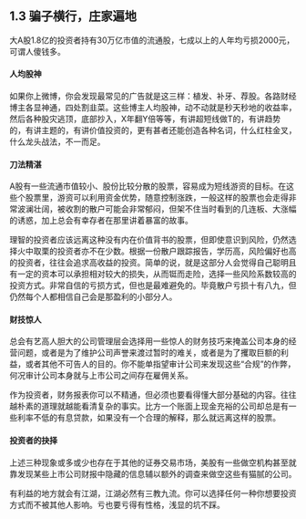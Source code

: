 ## 1.3 骗子横行，庄家遍地
大A股1.8亿的投资者持有30万亿市值的流通股，七成以上的人年均亏损2000元，可谓人傻钱多。

#### 人均股神
如果你上微博，你会发现最常见的广告就是这三样：植发、补牙、荐股。各路财经博主各显神通，四处割韭菜。这些博主人均股神，动不动就是秒天秒地的收益率，然后各种股灾逃顶，底部抄入，X年翻Y倍等等，有讲超短线做T的，有讲趋势的，有讲主题的，有讲价值投资的，更有甚者还能创造各种名词，什么红柱金叉，什么龙头战法，不一而足。

#### 刀法精湛
A股有一些流通市值较小、股份比较分散的股票，容易成为短线游资的目标。在这些个股票里，游资可以利用资金优势，随意控制涨跌，一般这样的股票也会走得非常波澜壮阔，被收割的散户可能会非常郁闷，但架不住当时看到的几连板、大涨幅的诱惑，加上总会有幸存者在那里讲着暴富的故事。

理智的投资者应该远离这种没有内在价值背书的股票，但即使意识到风险，仍然选择火中取栗的投资者亦不在少数。根据一份散户跟踪报告，学历高，风险偏好也高的投资者，往往会追求高收益的投资。简单的说，就是这部分人会觉得自己聪明且有一定的资本可以承担相对较大的损失，从而铤而走险，选择一些风险系数较高的投资方式。非常自信的亏损方式，但也是最难避免的。毕竟散户亏损十有八九，但仍然每个人都相信自己会是那盈利的小部分人。

#### 财技惊人
总会有艺高人胆大的公司管理层会选择用一些惊人的财务技巧来掩盖公司本身的经营问题，或者是为了维护公司声誉来渡过暂时的难关，或者是为了攫取巨额的利益，或者其他不可告人的目的。你不能单指望审计公司来发现这些“合规”的作弊，何况审计公司本身就与上市公司之间存在雇佣关系。

作为投资者，财务报表你可以不精通，但必须也要看得懂大部分基础的内容。往往越朴素的道理就越能看清复杂的事实。比方一个账面上现金充裕的公司却总是有一些利率不低的有息贷款，如果没有一个合理的解释，那么就远离这样的股票。

#### 投资者的抉择
上述三种现象或多或少也存在于其他的证券交易市场，美股有一些做空机构甚至就靠发现某些上市公司财报中隐藏的信息辅以额外的调查来做空这些有猫腻的公司。

有利益的地方就会有江湖，江湖必然有三教九流。你可以选择任何一种你想要投资方式而不被其他人影响。亏也要亏得有性格，浅显的坑不踩。
